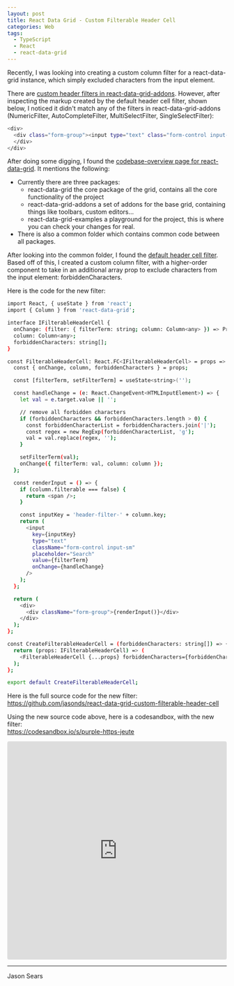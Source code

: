 ```yaml
---
layout: post
title: React Data Grid - Custom Filterable Header Cell
categories: Web
tags:
  - TypeScript
  - React
  - react-data-grid
---
```


Recently, I was looking into creating a custom column filter for a react-data-grid instance, which simply excluded characters from the input element.  

There are <a href="https://github.com/adazzle/react-data-grid/tree/master/packages/react-data-grid-addons/src/cells/headerCells/filters">custom header filters in react-data-grid-addons</a>. However, after inspecting the markup created by the default header cell filter, shown below, I noticed it didn't match any of the filters in react-data-grid-addons (NumericFilter, AutoCompleteFilter, MultiSelectFilter, SingleSelectFilter):  

```bash
<div>
  <div class="form-group"><input type="text" class="form-control input-sm" placeholder="Search" value="">
  </div>
</div>
```

After doing some digging, I found the <a href="https://adazzle.github.io/react-data-grid/docs/codebase-overview">codebase-overview page for react-data-grid</a>. It mentions the following:
+ Currently there are three packages:
    + react-data-grid the core package of the grid, contains all the core functionality of the project
    + react-data-grid-addons a set of addons for the base grid, containing things like toolbars, custom editors...
    + react-data-grid-examples a playground for the project, this is where you can check your changes for real.
+ There is also a common folder which contains common code between all packages.

After looking into the common folder, I found the <a href="https://github.com/adazzle/react-data-grid/blob/master/packages/common/cells/headerCells/FilterableHeaderCell.js">default header cell filter</a>. Based off of this, I created a custom column filter, with a higher-order component to take in an additional array prop to exclude characters from the input element: forbiddenCharacters.

Here is the code for the new filter:
```bash
import React, { useState } from 'react';
import { Column } from 'react-data-grid';

interface IFilterableHeaderCell {
  onChange: (filter: { filterTerm: string; column: Column<any> }) => Promise<void>;
  column: Column<any>;
  forbiddenCharacters: string[];
}

const FilterableHeaderCell: React.FC<IFilterableHeaderCell> = props => {
  const { onChange, column, forbiddenCharacters } = props;

  const [filterTerm, setFilterTerm] = useState<string>('');

  const handleChange = (e: React.ChangeEvent<HTMLInputElement>) => {
    let val = e.target.value || '';

    // remove all forbidden characters
    if (forbiddenCharacters && forbiddenCharacters.length > 0) {
      const forbiddenCharacterList = forbiddenCharacters.join('|');
      const regex = new RegExp(forbiddenCharacterList, 'g');
      val = val.replace(regex, '');
    }

    setFilterTerm(val);
    onChange({ filterTerm: val, column: column });
  };

  const renderInput = () => {
    if (column.filterable === false) {
      return <span />;
    }

    const inputKey = 'header-filter-' + column.key;
    return (
      <input
        key={inputKey}
        type="text"
        className="form-control input-sm"
        placeholder="Search"
        value={filterTerm}
        onChange={handleChange}
      />
    );
  };

  return (
    <div>
      <div className="form-group">{renderInput()}</div>
    </div>
  );
};

const CreateFilterableHeaderCell = (forbiddenCharacters: string[]) => {
  return (props: IFilterableHeaderCell) => (
    <FilterableHeaderCell {...props} forbiddenCharacters={forbiddenCharacters} />
  );
};

export default CreateFilterableHeaderCell;
```

Here is the full source code for the new filter:  
<a href="https://github.com/jasonds/react-data-grid-custom-filterable-header-cell">https://github.com/jasonds/react-data-grid-custom-filterable-header-cell</a>

Using the new source code above, here is a codesandbox, with the new filter:  
<a href="https://codesandbox.io/s/purple-https-jeute">https://codesandbox.io/s/purple-https-jeute</a>
<iframe
  src="https://codesandbox.io/embed/purple-https-jeute?fontsize=14&hidenavigation=1&theme=dark"
  style="width:100%; height:500px; border:0; border-radius: 4px; overflow:hidden;"
  title="purple-https-jeute"
  allow="accelerometer; ambient-light-sensor; camera; encrypted-media; geolocation; gyroscope; hid; microphone; midi; payment; usb; vr"
  sandbox="allow-forms allow-modals allow-popups allow-presentation allow-same-origin allow-scripts"
></iframe>

---

Jason Sears
